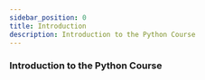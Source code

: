 ```yaml
---
sidebar_position: 0
title: Introduction
description: Introduction to the Python Course
---
```


### Introduction to the Python Course